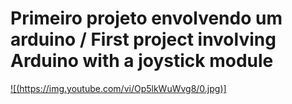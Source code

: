# Primeiro projeto envolvendo um arduino / First project involving Arduino with a joystick module


[![(https://img.youtube.com/vi/Op5lkWuWvg8/0.jpg)]](https://www.youtube-nocookie.com/embed/Op5lkWuWvg8?si=zno1-vaV1co_7o_h)
